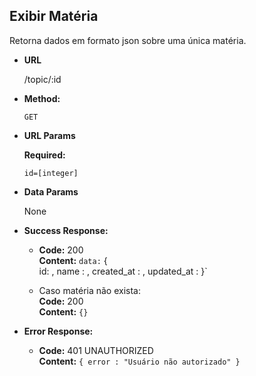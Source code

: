 **Exibir Matéria**
----

Retorna dados em formato json sobre uma única matéria. 

* **URL**

    /topic/:id

* **Method:**

    `GET`
  
*  **URL Params**

   **Required:**
 
    `id=[integer]`

* **Data Params**

    None

* **Success Response:**

  * **Code:** 200 <br />
    **Content:** `
    data: `
    {  
        id: <integer>, 
        name : <string> , 
        created_at : <timestamp>,
        updated_at : <timestamp>
    }`  

  * Caso matéria não exista: <br/>
    **Code:** 200 <br />
    **Content:** `{}`
 
* **Error Response:**

  * **Code:** 401 UNAUTHORIZED <br />
    **Content:** `{ error : "Usuário não autorizado" }`


